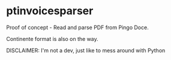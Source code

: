 # ptinvoicesparser
Proof of concept - Read and parse PDF from Pingo Doce.

Continente format is also on the way.

DISCLAIMER: I'm not a dev, just like to mess around with Python
